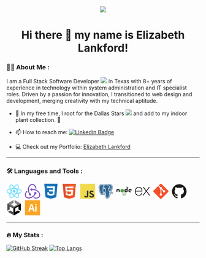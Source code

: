 
<div id="header" align="center">
  <img src="https://media.giphy.com/media/v1.Y2lkPTc5MGI3NjExNHB1azJ1aDBjOWFxYWY0MGF5OHNuN256OWQ1Nm05NThldmZmb3l3NyZlcD12MV9pbnRlcm5hbF9naWZfYnlfaWQmY3Q9Zw/du3J3cXyzhj75IOgvA/giphy.gif" width="100"/>
</div>

<h1 align="center">
  Hi there 👋 my name is Elizabeth Lankford!
</h1>

### 👩‍💻 About Me :
I am a Full Stack Software Developer <img src="https://media.giphy.com/media/WUlplcMpOCEmTGBtBW/giphy.gif" width="30"> in Texas with 8+ years of experience in technology within system administration and IT specialist roles. Driven by a passion for innovation, I transitioned to web design and development, merging creativity with my technical aptitude. 

- 🏒 In my free time, I root for the Dallas Stars <img src="https://media.giphy.com/media/v1.Y2lkPTc5MGI3NjExZ2JxZnI1ZzV2dnphY3U1ZXZpcTdleHhmOXgybGVxbnJpaGRpNWpudSZlcD12MV9pbnRlcm5hbF9naWZfYnlfaWQmY3Q9Zw/dQAqfIetnd27uLgRlP/giphy.gif" width="40"> and add to my indoor plant collection. :seedling:

- 📫 How to reach me: [![Linkedin Badge](https://img.shields.io/badge/-Elizabeth_Lankford-blue?style=flat&logo=Linkedin&logoColor=white)](https://www.linkedin.com/in/elizabethlankford/)
  
- 💻 Check out my Portfolio: [Elizabeth Lankford](https://elizabeth-lankford.com/)

---

### :hammer_and_wrench: Languages and Tools :
<div>
  <img src="https://github.com/devicons/devicon/blob/master/icons/react/react-original.svg" title="React" alt="React" width="40" height="40"/>&nbsp;
  <img src="https://github.com/devicons/devicon/blob/master/icons/redux/redux-original.svg" title="Redux" alt="Redux " width="40" height="40"/>&nbsp;
  <img src="https://github.com/devicons/devicon/blob/master/icons/css3/css3-plain.svg"  title="CSS3" alt="CSS" width="40" height="40"/>&nbsp;
  <img src="https://github.com/devicons/devicon/blob/master/icons/html5/html5-original.svg" title="HTML5" alt="HTML" width="40" height="40"/>&nbsp;
  <img src="https://github.com/devicons/devicon/blob/master/icons/javascript/javascript-original.svg" title="JavaScript" alt="JavaScript" width="40" height="40"/>&nbsp;
  <img src="https://github.com/devicons/devicon/blob/master/icons/postgresql/postgresql-plain.svg" title="Postgresql"  alt="Postgresql" width="40" height="40"/>&nbsp;
  <img src="https://github.com/devicons/devicon/blob/master/icons/nodejs/nodejs-original-wordmark.svg" title="NodeJS" alt="NodeJS" width="40" height="40"/>&nbsp;
  <img src="https://github.com/devicons/devicon/blob/master/icons/express/express-original.svg" title="ExpressJS" alt="ExpressJS" width="40" height="40"/>&nbsp;
  <img src="https://github.com/devicons/devicon/blob/master/icons/git/git-original.svg" title="Git" **alt="Git" width="40" height="40"/>&nbsp;
  <img src="https://github.com/devicons/devicon/blob/master/icons/github/github-original.svg" title="GitHub" **alt="GitHub" width="40" height="40"/>&nbsp;
  <img src="https://github.com/devicons/devicon/blob/master/icons/unity/unity-original.svg" title="Unity" **alt="Unity" width="40" height="40"/>&nbsp;
  <img src="https://github.com/devicons/devicon/blob/master/icons/illustrator/illustrator-plain.svg" title="Illustrator" alt="Illustrator" width="40" height="40"/>
</div>

---

### :fire: My Stats :
[![GitHub Streak](http://github-readme-streak-stats.herokuapp.com?user=ElizabethLankford)](https://git.io/streak-stats)
[![Top Langs](https://github-readme-stats.vercel.app/api/top-langs/?username=ElizabethLankford&layout=compact&theme=vision-friendly)](https://github.com/anuraghazra/github-readme-stats)

<!--
**ElizabethLankford/ElizabethLankford** is a ✨ _special_ ✨ repository because its `README.md` (this file) appears on your GitHub profile.

Here are some ideas to get you started:

- 🔭 I’m currently working on ...
- 🌱 I’m currently learning ...
- 👯 I’m looking to collaborate on ...
- 🤔 I’m looking for help with ...
- 💬 Ask me about ...
- 📫 How to reach me: ...
- 😄 Pronouns: ...
- ⚡ Fun fact: ...
-->
